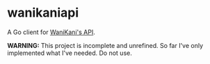 # wanikaniapi

A Go client for [WaniKani's API](https://docs.api.wanikani.com/).

**WARNING:** This project is incomplete and unrefined. So far I've only implemented what I've needed. Do not use.
